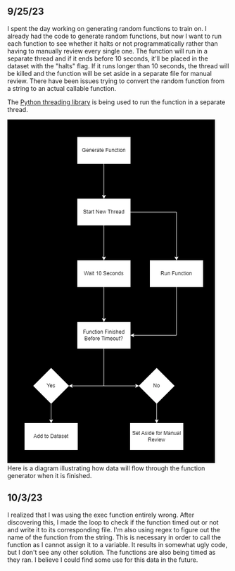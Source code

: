 ## 9/25/23

I spent the day working on generating random functions to train on. I already had the code to generate random functions, but now I want to run each function to see whether it halts or not programmatically rather than having to manually review every single one. The function will run in a separate thread and if it ends before 10 seconds, it'll be placed in the dataset with the "halts" flag. If it runs longer than 10 seconds, the thread will be killed and the function will be set aside in a separate file for manual review. There have been issues trying to convert the random function from a string to an actual callable function.

The [Python threading library](https://docs.python.org/3/library/threading.html) is being used to run the function in a separate thread.

![Function Flow](function_flow.png)
Here is a diagram illustrating how data will flow through the function generator when it is finished.

## 10/3/23

I realized that I was using the exec function entirely wrong. After discovering this, I made the loop to check if the function timed out or not and write it to its corresponding file. I'm also using regex to figure out the name of the function from the string. This is necessary in order to call the function as I cannot assign it to a variable. It results in somewhat ugly code, but I don't see any other solution. The functions are also being timed as they ran. I believe I could find some use for this data in the future.